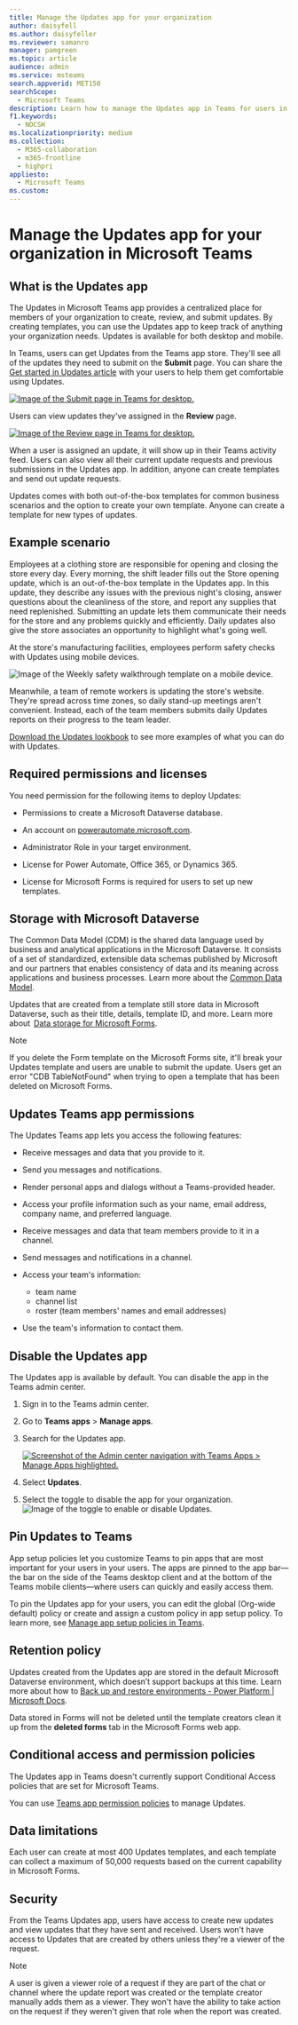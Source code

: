 ```yaml
---
title: Manage the Updates app for your organization
author: daisyfell
ms.author: daisyfeller
ms.reviewer: samanro
manager: pamgreen
ms.topic: article
audience: admin
ms.service: msteams
search.appverid: MET150
searchScope:
  - Microsoft Teams
description: Learn how to manage the Updates app in Teams for users in your organization.
f1.keywords:
  - NOCSH
ms.localizationpriority: medium
ms.collection: 
  - M365-collaboration
  - m365-frontline
  - highpri
appliesto: 
  - Microsoft Teams
ms.custom: 
---
```


# Manage the Updates app for your organization in Microsoft Teams

## What is the Updates app

The Updates in Microsoft Teams app provides a centralized place for members of your organization to create, review, and submit updates. By creating templates, you can use the Updates app to keep track of anything your organization needs. Updates is available for both desktop and mobile.

In Teams, users can get Updates from the Teams app store. They'll see all of the updates they need to submit on the **Submit** page. You can share the [Get started in Updates article](https://support.microsoft.com/office/get-started-in-updates-c03a079e-e660-42dc-817b-ca4cfd602e5a) with your users to help them get comfortable using Updates.

[![Image of the Submit page in Teams for desktop.](media/updates-submit-small.png)](media/updates-submit.png#lightbox)

Users can view updates they've assigned in the **Review** page.

[![Image of the Review page in Teams for desktop.](media/updates-home-small.png)](media/updates-home.png#lightbox)

When a user is assigned an update, it will show up in their Teams activity feed. Users can also view all their current update requests and previous submissions in the Updates app. In addition, anyone can create templates and send out update requests.

Updates comes with both out-of-the-box templates for common business scenarios and the option to create your own template. Anyone can create a template for new types of updates.

## Example scenario

Employees at a clothing store are responsible for opening and closing the store every day. Every morning, the shift leader fills out the Store opening update, which is an out-of-the-box template in the Updates app. In this update, they describe any issues with the previous night's closing, answer questions about the cleanliness of the store, and report any supplies that need replenished. Submitting an update lets them communicate their needs for the store and any problems quickly and efficiently. Daily updates also give the store associates an opportunity to highlight what's going well.

At the store's manufacturing facilities, employees perform safety checks with Updates using mobile devices.

![Image of the Weekly safety walkthrough template on a mobile device.](media/updates-mobile.png)

Meanwhile, a team of remote workers is updating the store's website. They're spread across time zones, so daily stand-up meetings aren't convenient. Instead, each of the team members submits daily Updates reports on their progress to the team leader.

[Download the Updates lookbook](https://go.microsoft.com/fwlink/?linkid=2197649) to see more examples of what you can do with Updates.

## Required permissions and licenses

You need permission for the following items to deploy Updates:

- Permissions to create a Microsoft Dataverse database.

- An account on [powerautomate.microsoft.com](https://powerautomate.microsoft.com/).

- Administrator Role in your target environment.

- License for Power Automate, Office 365, or Dynamics 365.

- License for Microsoft Forms is required for users to set up new templates.

## Storage with Microsoft Dataverse

The Common Data Model (CDM) is the shared data language used by business and analytical applications in the Microsoft Dataverse. It consists of a set of standardized, extensible data schemas published by Microsoft and our partners that enables consistency of data and its meaning across applications and business processes. Learn more about the [Common Data Model](/common-data-model/).

Updates that are created from a template still store data in Microsoft Dataverse, such as their title, details, template ID, and more. Learn more about  [Data storage for Microsoft Forms](https://support.microsoft.com/office/data-storage-for-microsoft-forms-97a34e2e-98e1-4dc2-b6b4-7a8444cb1dc3#:~:text=Where%20data%20is%20stored%20for%20Microsoft%20Forms.%20Microsoft,European-based%20tenants%20is%20stored%20on%20servers%20in%20Europe).

>[!Note]
>If you delete the Form template on the Microsoft Forms site, it'll break your Updates template and users are unable to submit the update. Users get an error "CDB TableNotFound" when trying to open a template that has been deleted on Microsoft Forms.

## Updates Teams app permissions

The Updates Teams app lets you access the following features:

- Receive messages and data that you provide to it.

- Send you messages and notifications.

- Render personal apps and dialogs without a Teams-provided header.

- Access your profile information such as your name, email address, company name, and preferred language.

- Receive messages and data that team members provide to it in a channel.

- Send messages and notifications in a channel.

- Access your team's information:
  - team name
  - channel list
  - roster (team members' names and email addresses)

- Use the team's information to contact them.

## Disable the Updates app

The Updates app is available by default. You can disable the app in the Teams admin center.

  1. Sign in to the Teams admin center.

  2. Go to **Teams apps** > **Manage apps**.

  3. Search for the Updates app.

     [![Screenshot of the Admin center navigation with Teams Apps > Manage Apps highlighted.](media/manage-updates-small.png)](media/manage-updates.png#lightbox)

  4. Select **Updates**.

  5. Select the toggle to disable the app for your organization.
    ![Image of the toggle to enable or disable Updates.](media/toggle-updates.png)

## Pin Updates to Teams

App setup policies let you customize Teams to pin apps that are most important for your users in your users. The apps are pinned to the app bar—the bar on the side of the Teams desktop client and at the bottom of the Teams mobile clients—where users can quickly and easily access them.

To pin the Updates app for your users, you can edit the global (Org-wide default) policy or create and assign a custom policy in app setup policy. To learn more, see [Manage app setup policies in Teams](teams-app-setup-policies.md).

## Retention policy

Updates created from the Updates app are stored in the default Microsoft Dataverse environment, which doesn’t support backups at this time. Learn more about how to [Back up and restore environments - Power Platform \| Microsoft Docs](/power-platform/admin/backup-restore-environments).

Data stored in Forms will not be deleted until the template creators clean it up from the **deleted forms** tab in the Microsoft Forms web app.

## Conditional access and permission policies

The Updates app in Teams doesn't currently support Conditional Access policies that are set for Microsoft Teams.

You can use [Teams app permission policies](teams-app-permission-policies.md) to manage Updates.

## Data limitations

Each user can create at most 400 Updates templates, and each template can collect a maximum of 50,000 requests based on the current capability in Microsoft Forms.

## Security

From the Teams Updates app, users have access to create new updates and view updates that they have sent and received. Users won't have access to Updates that are created by others unless they're a viewer of the request.

> [!Note]
> A user is given a viewer role of a request if they are part of the chat or channel where the update report was created or the template creator manually adds them as a viewer. They won't have the ability to take action on the request if they weren't given that role when the report was created.
